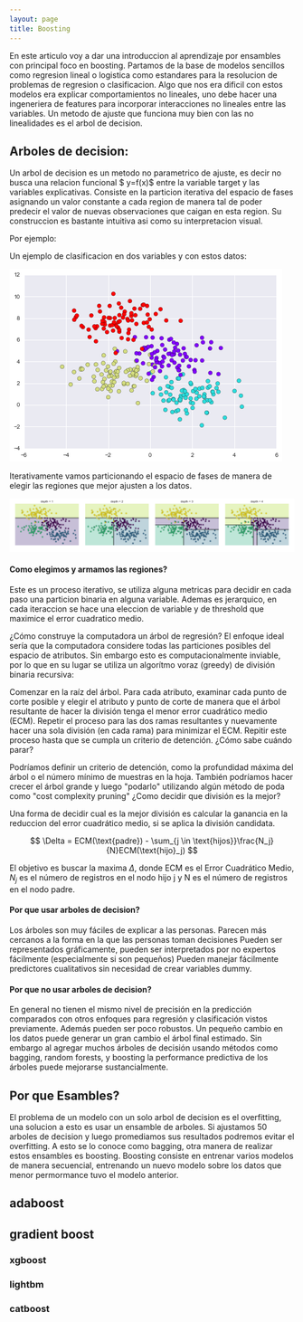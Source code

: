 ```yaml
---
layout: page
title: Boosting
---
```


En este articulo voy a dar una introduccion al aprendizaje por ensambles con principal foco en boosting. Partamos de la base de modelos sencillos como regresion lineal o logistica como estandares para la resolucion de problemas de regresion o clasificacion. Algo que nos era dificil con estos modelos era explicar comportamientos no lineales, uno debe hacer una ingeneriera de features para incorporar interacciones no lineales entre las variables. Un metodo de ajuste que funciona muy bien con las no linealidades es el arbol de decision.


## Arboles de decision:

Un arbol de decision es un metodo no parametrico de ajuste, es decir no busca una relacion funcional $ y=f(x)$ entre la variable target y las variables explicativas. Consiste en la particion iterativa del espacio de fases asignando un valor constante a cada region de manera tal de poder predecir el valor de nuevas observaciones que caigan en esta region. Su construccion es bastante intuitiva asi como su interpretacion visual. 

Por ejemplo:

Un ejemplo de clasificacion en dos variables y con estos datos:

![](https://github.com/carabedo/carabedo.github.io/raw/main/assets/img/dt_0.png)


Iterativamente vamos particionando el espacio de fases de manera de elegir las regiones que mejor ajusten a los datos.

![](https://github.com/carabedo/carabedo.github.io/raw/main/assets/img/dt_1.png)

#### Como elegimos y armamos las regiones?

Este es un proceso iterativo, se utiliza alguna metricas para decidir en cada paso una particion binaria en alguna variable. Ademas es jerarquico, en cada iteraccion se hace una eleccion de variable y de threshold que maximice el error cuadratico medio.

¿Cómo construye la computadora un árbol de regresión?
El enfoque ideal sería que la computadora considere todas las particiones posibles del espacio de atributos. Sin embargo esto es computacionalmente inviable, por lo que en su lugar se utiliza un algorítmo voraz (greedy) de división binaria recursiva:

Comenzar en la raíz del árbol.
Para cada atributo, examinar cada punto de corte posible y elegir el atributo y punto de corte de manera que el árbol resultante de hacer la división tenga el menor error cuadrático medio (ECM).
Repetir el proceso para las dos ramas resultantes y nuevamente hacer una sola división (en cada rama) para minimizar el ECM.
Repitir este proceso hasta que se cumpla un criterio de detención.
¿Cómo sabe cuándo parar?

Podríamos definir un criterio de detención, como la profundidad máxima del árbol o el número mínimo de muestras en la hoja.
También podríamos hacer crecer el árbol grande y luego "podarlo" utilizando algún método de poda como "cost complexity pruning"
¿Como decidir que división es la mejor?

Una forma de decidir cual es la mejor división es calcular la ganancia en la reduccion del error cuadrático medio, si se aplica la división candidata.

$$
\Delta = ECM(\text{padre}) - \sum_{j \in \text{hijos}}\frac{N_j}{N}ECM(\text{hijo}_j)
$$

El objetivo es buscar la maxima  $\Delta$, donde  ECM es el Error Cuadrático Medio,  $N_j$  es el número de registros en el nodo hijo j  y  N  es el número de registros en el nodo padre.

#### Por que usar arboles de decision?

Los árboles son muy fáciles de explicar a las personas.
Parecen más cercanos a la forma en la que las personas toman decisiones 
Pueden ser representados gráficamente, pueden ser interpretados por no expertos fácilmente (especialmente si son pequeños)
Pueden manejar fácilmente predictores cualitativos sin necesidad de crear variables dummy.

#### Por que no usar arboles de decision?

En general no tienen el mismo nivel de precisión en la predicción comparados con otros enfoques para regresión y clasificación vistos previamente. 
Además pueden ser poco robustos. Un pequeño cambio en los datos puede generar un gran cambio el árbol final estimado. Sin embargo al agregar muchos árboles de decisión usando métodos como bagging, random forests, y  boosting la performance predictiva de los árboles puede mejorarse sustancialmente. 





## Por que Esambles?

El problema de un modelo con un solo arbol de decision es el overfitting, una solucion a esto es usar un ensamble de arboles. Si ajustamos 50 arboles de decision y luego promediamos sus resultados podremos evitar el overfitting. A esto se lo conoce como bagging, otra manera de realizar estos ensambles es boosting.
Boosting consiste en entrenar varios modelos de manera secuencial, entrenando un nuevo modelo sobre los datos que menor permormance tuvo el modelo anterior. 

## adaboost


## gradient boost


### xgboost

### lightbm

### catboost

